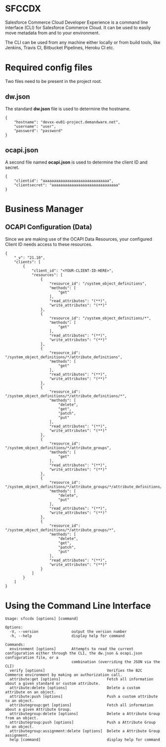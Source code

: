 
# SFCCDX

Salesforce Commerce Cloud Developer Experience is a command line interface (CLI) for Salesforce Commerce Cloud. It can be used to easily move metadata from and to your environment.

The CLI can be used from any machine either locally or from build tools, like Jenkins, Travis CI, Bitbucket Pipelines, Heroku CI etc.

# Required config files
Two files need to be present in the project root.

## dw.json
The standard **dw.json** file is used to determine the hostname.

```
{
    "hostname": "devxx-eu01-project.demandware.net",
    "username": "user",
    "password": "password"
}

```

## ocapi.json
A second file named **ocapi.json** is used to determine the client ID and secret.

```
{
    "clientid": "aaaaaaaaaaaaaaaaaaaaaaaaaaaaaa",
    "clientsecret": "aaaaaaaaaaaaaaaaaaaaaaaaaaaaaa"
}

```

# Business Manager
## OCAPI Configuration (Data)
Since we are making use of the OCAPI Data Resources, your configured Client ID needs access to these resources.

```
{
	"_v": "21.10",
	"clients": [
		{
			"client_id": "<YOUR-CLIENT-ID-HERE>",
			"resources": [
				{
					"resource_id": "/system_object_definitions",
					"methods": [
						"get"
					],
					"read_attributes": "(**)",
					"write_attributes": "(**)"
				},
				{
					"resource_id": "/system_object_definitions/*",
					"methods": [
						"get"
					],
					"read_attributes": "(**)",
					"write_attributes": "(**)"
				},
				{
					"resource_id": "/system_object_definitions/*/attribute_definitions",
					"methods": [
						"get"
					],
					"read_attributes": "(**)",
					"write_attributes": "(**)"
				},
				{
					"resource_id": "/system_object_definitions/*/attribute_definitions/*",
					"methods": [
						"delete",
						"get",
						"patch",
						"put"
					],
					"read_attributes": "(**)",
					"write_attributes": "(**)"
				},
				{
					"resource_id": "/system_object_definitions/*/attribute_groups",
					"methods": [
						"get"
					],
					"read_attributes": "(**)",
					"write_attributes": "(**)"
				},
				{
					"resource_id": "/system_object_definitions/*/attribute_groups/*/attribute_definitions/*",
					"methods": [
						"delete",
						"put"
					],
					"read_attributes": "(**)",
					"write_attributes": "(**)"
				},
				{
					"resource_id": "/system_object_definitions/*/attribute_groups/*",
					"methods": [
						"delete",
						"get",
						"patch",
						"put"
					],
					"read_attributes": "(**)",
					"write_attributes": "(**)"
				}
			]
		}
	]
}
```


# Using the Command Line Interface
```
Usage: sfccdx [options] [command]

Options:
  -V, --version               output the version number
  -h, --help                  display help for command

Commands:
  environment [options]       Attempts to read the current configuration either through the CLI, the dw.json & ocapi.json configuration file, or a
                              combination (overriding the JSON via the CLI)
  verify [options]                            Verifies the B2C Commerce environment by making an authorization call.
  attribute:get [options]                     Fetch all information about a given standard or custom attribute.
  attribute:delete [options]                  Delete a custom attribute on an object.
  attribute:push [options]                    Push a custom attribute to an object.
  attributegroup:get [options]                Fetch all information about a given Attribute Group.
  attributegroup:delete [options]             Delete a Attribute Group from an object.
  attributegroup:push [options]               Push a Attribute Group to an object.
  attributegroup:assignment:delete [options]  Delete a Attribute Group assignment.
  help [command]                              display help for command
  ```
  